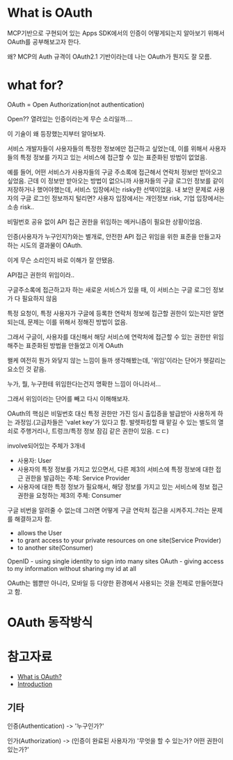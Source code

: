 # What is OAuth

MCP기반으로 구현되어 있는 Apps SDK에서의 인증이 어떻게되는지 알아보기 위해서 OAuth를 공부해보고자 한다.

왜? MCP의 Auth 규격이 OAuth2.1 기반이라는데 나는 OAuth가 뭔지도 잘 모름.

# what for?

OAuth = Open Authorization(not authentication)

Open?? 열려있는 인증이라는게 무슨 소리일까....

이 기술이 왜 등장했는지부터 알아보자.

서비스 개발자들이 사용자들의 특정한 정보에만 접근하고 싶었는데, 이를 위해서 사용자들의 특정 정보를 가지고 있는 서비스에 접근할 수 있는 표준화된 방법이 없었음.

예를 들어, 어떤 서비스가 사용자들의 구글 주소록에 접근해서 연락처 정보만 받아오고 싶었음. 근데 이 정보만 받아오는 방법이 없으니까 사용자들의 구글 로그인 정보를 같이 저장하거나 했어야했는데, 서비스 입장에서는 risky한 선택이었음. 내 보안 문제로 사용자의 구글 로그인 정보까지 털리면? 사용자 입장에서는 개인정보 risk, 기업 입장에서는 소송 risk..

비밀번호 공유 없이 API 접근 권한을 위임하는 메커니즘이 필요한 상황이었음.

인증(사용자가 누구인지?)와는 별개로, 안전한 API 접근 위임을 위한 표준을 만들고자 하는 시도의 결과물이 OAuth.

이게 무슨 소리인지 바로 이해가 잘 안됐음.

API접근 권한의 위임이라..

구글주소록에 접근하고자 하는 새로운 서비스가 있을 때, 이 서비스는 구글 로그인 정보가 다 필요하지 않음

특정 요청이, 특정 사용자가 구글에 등록한 연락처 정보에 접근할 권한이 있는지만 알면 되는데, 문제는 이를 위해서 정해진 방법이 없음.

그래서 구글이, 사용자를 대신해서 해당 서비스에 연락처에 접근할 수 있는 권한만 위임해주는 표준화된 방법을 만들었고 이게 OAuth

왤케 여전히 뭔가 와닿지 않는 느낌이 들까 생각해봤는데, '위임'이라는 단어가 헷갈리는 요소인 것 같음.

누가, 뭘, 누구한테 위임한다는건지 명확한 느낌이 아니라서...

그래서 위임이라는 단어를 빼고 다시 이해해보자.

OAuth의 핵심은 비밀번호 대신 특정 권한만 가진 임시 출입증을 발급받아 사용하게 하는 과정임.(고급차들은 'valet key'가 있다고 함. 발렛파킹할 때 맡길 수 있는 별도의 열쇠로 주행거리나, 트렁크/특정 정보 잠김 같은 권한이 있음. ㄷㄷ)

involve되어있는 주체가 3개네

- 사용자: User
- 사용자의 특정 정보를 가지고 있으면서, 다른 제3의 서비스에 특정 정보에 대한 접근 권한을 발급하는 주체: Service Provider
- 사용자에 대한 특정 정보가 필요해서, 해당 정보를 가지고 있는 서비스에 정보 접근 권한을 요청하는 제3의 주체: Consumer

구글 비번을 알려줄 수 없는데 그러면 어떻게 구글 연락처 접근을 시켜주지..?라는 문제를 해결하고자 함.

- allows the User
- to grant access to your private resources on one site(Service Provider)
- to another site(Consumer)

OpenID - using single identity to sign into many sites
OAuth - giving access to my information without sharing my id at all

OAuth는 웹뿐만 아니라, 모바일 등 다양한 환경에서 사용되는 것을 전제로 만들어졌다고 함.

# OAuth 동작방식

# 참고자료

- [What is OAuth?](https://www.microsoft.com/en-us/security/business/security-101/what-is-oauth)
- [Introduction](https://oauth.net/about/introduction)

## 기타

인증(Authentication) -> '누구인가?'

인가(Authorization) -> (인증이 완료된 사용자가) '무엇을 할 수 있는가? 어떤 권한이 있는가?'
